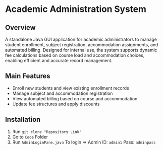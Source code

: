# Academic Administration System
## Overview
A standalone Java GUI application for academic administrators to manage student enrollment, subject registration, accommodation assignments, and automated billing. Designed for internal use, the system supports dynamic fee calculations based on course load and accommodation choices, enabling efficient and accurate record management.

## Main Features
- Enroll new students and view existing enrollment records
- Manage subject and accommodation registration
- View automated billing based on course and accommodation
- Update fee structures and apply discounts

## Installation
1. Run `git clone "Repository Link"`
2. Go to `Code` Folder
3. Run `AdminLoginPane.java`
To login => Admin ID: `admin1` Pass: `adminpass`
